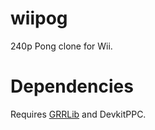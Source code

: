 # wiipog
240p Pong clone for Wii.

# Dependencies
Requires [GRRLib](https://github.com/GRRLIB/GRRLIB) and DevkitPPC.
